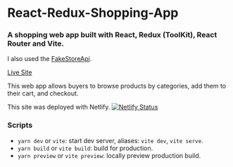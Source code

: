 # React-Redux-Shopping-App

### A shopping web app built with React, Redux (ToolKit), React Router and Vite.

I also used the [FakeStoreApi](https://fakestoreapi.com/).

[Live Site](https://jemeni-react-redux-shopping-app.netlify.app/)

This web app allows buyers to browse products by categories, add them to their cart, and checkout.

This site was deployed with Netlify. [![Netlify Status](https://api.netlify.com/api/v1/badges/0bd95ac3-1e3e-4f0d-af41-10225612b357/deploy-status)](https://app.netlify.com/sites/jemeni-react-redux-shopping-app/deploys) 


### Scripts
  - `yarn dev` or `vite`:  start dev server, aliases: `vite dev`, `vite serve`.
  - `yarn build` or `vite build`: build for production.
  - `yarn preview` or `vite preview`: locally preview production build.
